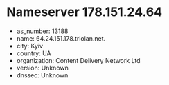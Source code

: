# Nameserver 178.151.24.64

* as_number: 13188
* name: 64.24.151.178.triolan.net.
* city: Kyiv
* country: UA
* organization: Content Delivery Network Ltd
* version: Unknown
* dnssec: Unknown
